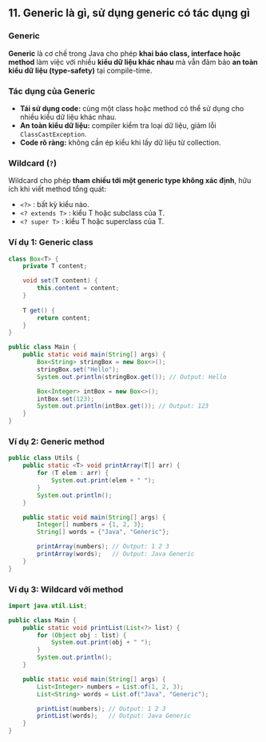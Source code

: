 ## 11. Generic là gì, sử dụng generic có tác dụng gì

### Generic
**Generic** là cơ chế trong Java cho phép **khai báo class, interface hoặc method** làm việc với nhiều **kiểu dữ liệu khác nhau** mà vẫn đảm bảo **an toàn kiểu dữ liệu (type-safety)** tại compile-time.

### Tác dụng của Generic
- **Tái sử dụng code:** cùng một class hoặc method có thể sử dụng cho nhiều kiểu dữ liệu khác nhau.
- **An toàn kiểu dữ liệu:** compiler kiểm tra loại dữ liệu, giảm lỗi `ClassCastException`.
- **Code rõ ràng:** không cần ép kiểu khi lấy dữ liệu từ collection.

### Wildcard (`?`)
Wildcard cho phép **tham chiếu tới một generic type không xác định**, hữu ích khi viết method tổng quát:
- `<?>` : bất kỳ kiểu nào.
- `<? extends T>` : kiểu T hoặc subclass của T.
- `<? super T>` : kiểu T hoặc superclass của T.

### Ví dụ 1: Generic class
```java
class Box<T> {
    private T content;

    void set(T content) { 
        this.content = content; 
    }
    
    T get() { 
        return content; 
    }
}

public class Main {
    public static void main(String[] args) {
        Box<String> stringBox = new Box<>();
        stringBox.set("Hello");
        System.out.println(stringBox.get()); // Output: Hello

        Box<Integer> intBox = new Box<>();
        intBox.set(123);
        System.out.println(intBox.get()); // Output: 123
    }
}
```

### Ví dụ 2: Generic method
```java
public class Utils {
    public static <T> void printArray(T[] arr) {
        for (T elem : arr) {
            System.out.print(elem + " ");
        }
        System.out.println();
    }

    public static void main(String[] args) {
        Integer[] numbers = {1, 2, 3};
        String[] words = {"Java", "Generic"};

        printArray(numbers); // Output: 1 2 3
        printArray(words);   // Output: Java Generic
    }
}
```

### Ví dụ 3: Wildcard với method
```java
import java.util.List;

public class Main {
    public static void printList(List<?> list) {
        for (Object obj : list) {
            System.out.print(obj + " ");
        }
        System.out.println();
    }

    public static void main(String[] args) {
        List<Integer> numbers = List.of(1, 2, 3);
        List<String> words = List.of("Java", "Generic");

        printList(numbers); // Output: 1 2 3
        printList(words);   // Output: Java Generic
    }
}
```